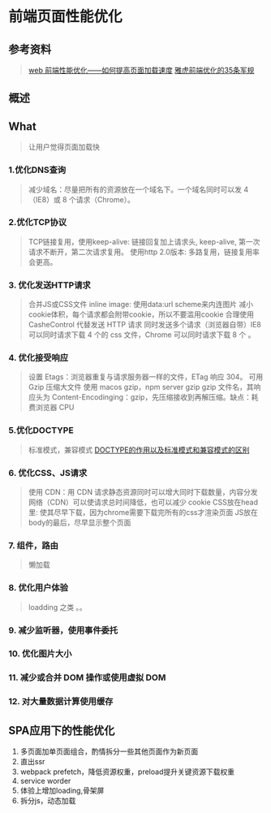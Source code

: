 # 前端页面性能优化

## 参考资料
> [web 前端性能优化——如何提高页面加载速度](https://www.jianshu.com/p/60b715bd5d73)
> [雅虎前端优化的35条军规](https://www.cnblogs.com/xianyulaodi/p/5755079.html#_label7)

## 概述
## What
> 让用户觉得页面加载快

### 1.优化DNS查询
> 减少域名：尽量把所有的资源放在一个域名下。一个域名同时可以发 4（IE8）或 8 个请求（Chrome）。

### 2.优化TCP协议
> TCP链接复用，使用keep-alive: 链接回复加上请求头, keep-alive, 第一次请求不断开，第二次请求复用。
> 使用http 2.0版本: 多路复用，链接复用率会更高。

### 3. 优化发送HTTP请求
> 合并JS或CSS文件
> inline image: 使用data:url scheme来内连图片
> 减小cookie体积，每个请求都会附带cookie，所以不要滥用cookie
> 合理使用 CasheControl 代替发送 HTTP 请求
> 同时发送多个请求（浏览器自带）IE8 可以同时请求下载 4 个的 css 文件，Chrome 可以同时请求下载 8 个 。

### 4. 优化接受响应
> 设置 Etags：浏览器重复与请求服务器一样的文件，ETag 响应 304。
> 可用Gzip 压缩大文件 使用 macos gzip，npm server gzip gzip 文件名，其响应头为 Content-Encodinging：gzip，先压缩接收到再解压缩。缺点：耗费浏览器 CPU

### 5.优化DOCTYPE
> 标准模式，兼容模式
> [DOCTYPE的作用以及标准模式和兼容模式的区别](https://www.jianshu.com/p/60b715bd5d73)

### 6. 优化CSS、JS请求
> 使用 CDN：用 CDN 请求静态资源同时可以增大同时下载数量，内容分发网络（CDN）可以使请求总时间降低，也可以减少 cookie
> CSS放在head里: 使其尽早下载，因为chrome需要下载完所有的css才渲染页面
> JS放在body的最后，尽早显示整个页面

### 7. 组件，路由
> 懒加载

### 8. 优化用户体验
> loadding 之类 。。

### 9. 减少监听器，使用事件委托

### 10. 优化图片大小

### 11. 减少或合并 DOM 操作或使用虚拟 DOM

### 12. 对大量数据计算使用缓存


## SPA应用下的性能优化
1. 多页面加单页面组合，酌情拆分一些其他页面作为新页面
2. 直出ssr
3. webpack prefetch，降低资源权重，preload提升关键资源下载权重
4. service worder
5. 体验上增加loading,骨架屏
6. 拆分js，动态加载